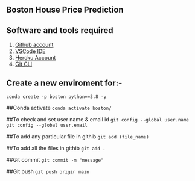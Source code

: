 ## Boston House Price Prediction

## Software and tools required

1. [Github account](https://github.com)
2. [VSCode IDE](https://code.visualstudio.com/)
3. [Heroku Account](https://id.heroku.com/login)
4. [Git CLI](https://git-scm.com/downloads)


## Create a new enviroment for:-

```conda create -p boston python==3.8 -y```

##Conda activate
```conda activate boston/```



##To check and set user name & email id
```git config --global user.name```
```git config --global user.email```




##To add any particular file in githib
```git add (file_name)```


##To add all the files in githib
```git add .```


##Git commit
```git commit -m "message"```

##Git push
```git push origin main```


